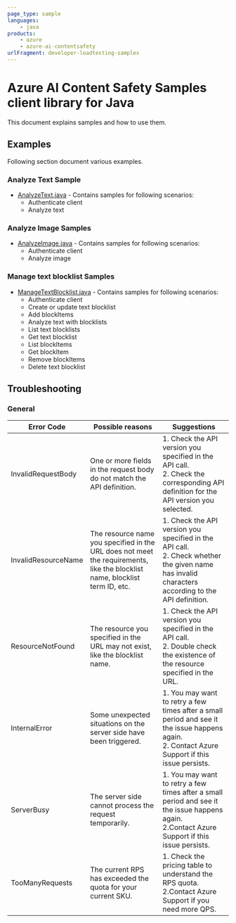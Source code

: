 ```yaml
---
page_type: sample
languages:
    - java
products:
    - azure
    - azure-ai-contentsafety
urlFragment: developer-loadtesting-samples
---
```


# Azure AI Content Safety Samples client library for Java

This document explains samples and how to use them.

## Examples

Following section document various examples.

### Analyze Text Sample

* [AnalyzeText.java][sample_AnalyzeText] - Contains samples for following scenarios:
    * Authenticate client
    * Analyze text

### Analyze Image Samples

* [AnalyzeImage.java][sample_AnalyzeImage] - Contains samples for following scenarios:
    * Authenticate client
    * Analyze image

### Manage text blocklist Samples

* [ManageTextBlocklist.java][sample_ManageTextBlocklist] - Contains samples for following scenarios:
    * Authenticate client
    * Create or update text blocklist
    * Add blockItems
    * Analyze text with blocklists
    * List text blocklists
    * Get text blocklist
    * List blockItems
    * Get blockItem
    * Remove blockItems
    * Delete text blocklist

## Troubleshooting

### General

|Error Code	|Possible reasons	|Suggestions|
|-----------|-------------------|-----------|
|InvalidRequestBody	|One or more fields in the request body do not match the API definition.	|1. Check the API version you specified in the API call.<br>2. Check the corresponding API definition for the API version you selected.|
|InvalidResourceName	|The resource name you specified in the URL does not meet the requirements, like the blocklist name, blocklist term ID, etc.	|1. Check the API version you specified in the API call.<br>2. Check whether the given name has invalid characters according to the API definition.|
|ResourceNotFound	|The resource you specified in the URL may not exist, like the blocklist name.	|1. Check the API version you specified in the API call.<br>2. Double check the existence of the resource specified in the URL.|
|InternalError	|Some unexpected situations on the server side have been triggered.	|1. You may want to retry a few times after a small period and see it the issue happens again.<br>2. Contact Azure Support if this issue persists.|
|ServerBusy	|The server side cannot process the request temporarily.	|1. You may want to retry a few times after a small period and see it the issue happens again.<br>2.Contact Azure Support if this issue persists.|
|TooManyRequests	|The current RPS has exceeded the quota for your current SKU.	|1. Check the pricing table to understand the RPS quota.<br>2.Contact Azure Support if you need more QPS.|


<!-- LINKS -->
<!-- FIX LINK BRANCH AFTER PR MERGE -->
[sample_AnalyzeText]: https://github.com/Azure/azure-sdk-for-java/blob/main/sdk/contentsafety/azure-ai-contentsafety/src/samples/java/com/azure/ai/contentsafety/AnalyzeText.java
[sample_AnalyzeImage]: https://github.com/Azure/azure-sdk-for-java/blob/main/sdk/contentsafety/azure-ai-contentsafety/src/samples/java/com/azure/ai/contentsafety/AnalyzeImage.java
[sample_ManageTextBlocklist]: https://github.com/Azure/azure-sdk-for-java/blob/main/sdk/contentsafety/azure-ai-contentsafety/src/samples/java/com/azure/ai/contentsafety/ManageTextBlocklist.java
